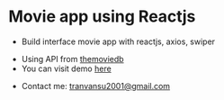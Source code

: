 # Movie app using Reactjs
- Build interface movie app with reactjs, axios, swiper
* Using API from [themoviedb](https://www.themoviedb.org/)
* You can visit demo [here](https://react-movie-app-clone.netlify.app/)
- Contact me: tranvansu2001@gmail.com
